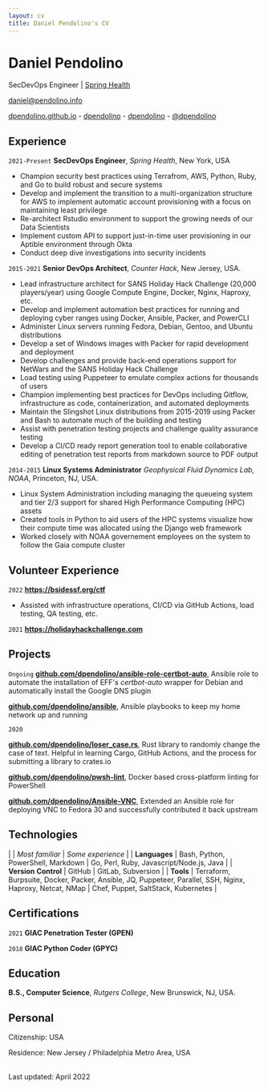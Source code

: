```yaml
---
layout: cv
title: Daniel Pendolino's CV
---
```

# Daniel Pendolino
SecDevOps Engineer | <a href="https://www.springhealth.com">Spring Health</a><br/>

<a href="mailto:daniel@pendolino.info">daniel@pendolino.info</a>

<div id="webaddress">
  <a href="https://dpendolino.github.io"><i class="fas fa-home"></i> dpendolino.github.io</a> -
  <a href="https://github.com/dpendolino"><i class="fab fa-github"></i> dpendolino</a> -
  <a href="https://gitlab.com/dpendolino"><i class="fab fa-gitlab"></i> dpendolino</a> -
  <a href="https://twitter.com/dpendolino"><i class="fab fa-twitter"></i> @dpendolino</a>
</div>

## Experience

`2021-Present`
**SecDevOps Engineer**, *Spring Health*, New York, USA

* Champion security best practices using Terrafrom, AWS, Python, Ruby, and Go to build robust and secure systems
* Develop and implement the transition to a multi-organization structure for AWS to implement automatic account provisioning with a focus on maintaining least privilege
* Re-architect Rstudio environment to support the growing needs of our Data Scientists
* Implement custom API to support just-in-time user provisioning in our Aptible environment through Okta
* Conduct deep dive investigations into security incidents


`2015-2021`
**Senior DevOps Architect**, *Counter Hack*, New Jersey, USA.

* Lead infrastructure architect for SANS Holiday Hack Challenge (20,000 players/year) using Google Compute Engine, Docker, Nginx, Haproxy, etc.
* Develop and implement automation best practices for running and deploying cyber ranges using Docker, Ansible, Packer, and PowerCLI
* Administer Linux servers running Fedora, Debian, Gentoo, and Ubuntu distributions
* Develop a set of Windows images with Packer for rapid development and deployment
* Develop challenges and provide back-end operations support for NetWars and the SANS Holiday Hack Challenge
* Load testing using Puppeteer to emulate complex actions for thousands of users
* Champion implementing best practices for DevOps including Gitflow, infrastructure as code, containerization, and automated deployments
* Maintain the Slingshot Linux distributions from 2015-2019 using Packer and Bash to automate much of the building and testing
* Assist with penetration testing projects and challenge quality assurance testing
* Develop a CI/CD ready report generation tool to enable collaborative editing of penetration test reports from markdown source to PDF output

`2014-2015`
**Linux Systems Administrator** *Geophysical Fluid Dynamics Lab, NOAA*, Princeton, NJ, USA.
* Linux System Administration including managing the queueing system and tier 2/3 support for shared High Performance Computing (HPC) assets
* Created tools in Python to aid users of the HPC systems visualize how their compute time was allocated using the Django web framework  <!-- add more detail here and I'll help you pare it down - what were you doing with python? how fancy was it? what did you achieve? -->
* Worked closely with NOAA governement employees on the system to follow the Gaia compute cluster

## Volunteer Experience

`2022`
**<a href='https://bsidessf.org/ctf'>https://bsidessf.org/ctf</a>**
* Assisted with infrastructure operations, CI/CD via GitHub Actions, load testing, QA testing, etc.

`2021`
**<a href="https://holidayhackchallenge.com/">https://holidayhackchallenge.com</a>**

## Projects
`Ongoing`
**<a href="https://github.com/dpendolino/ansible-role-certbot-auto">github.com/dpendolino/ansible-role-certbot-auto</a>**, Ansible role to automate the installation of EFF's _certbot-auto_ wrapper for Debian and automatically install the Google DNS plugin

**<a href="https://github.com/dpendolino/ansible">github.com/dpendolino/ansible</a>**, Ansible playbooks to keep my home network up and running

`2020`
<!-- maybe not worth mentioning -->
**<a href="https://github.com/dpendolino/loser_case.rs">github.com/dpendolino/loser_case.rs</a>**, Rust library to randomly  change the case of text. Helpful in learning Cargo, GitHub Actions, and the process for submitting a library to crates.io

**<a href="https://github.com/dpendolino/pwsh-lint">github.com/dpendolino/pwsh-lint</a>**, Docker based cross-platform linting
for PowerShell


**<a href="https://github.com/dpendolino/Ansible-VNC">github.com/dpendolino/Ansible-VNC</a>**, Extended an Ansible role for deploying VNC to Fedora 30 and successfully contributed it back upstream


## Technologies

|  | *Most familiar* | *Some experience* |
| **Languages** | Bash, Python, PowerShell, Markdown | Go, Perl, Ruby, Javascript/Node.js, Java |
| **Version&#160;Control** | GitHub | GitLab, Subversion |
| **Tools** | Terraform, Burpsuite, Docker, Packer, Ansible, JQ, Puppeteer, Parallel, SSH, Nginx, Haproxy, Netcat, NMap | Chef, Puppet, SaltStack, Kubernetes |

## Certifications

`2021`
**GIAC Penetration Tester (GPEN)**

`2018`
**GIAC Python Coder (GPYC)**

## Education

**B.S., Computer Science**, *Rutgers College*, New Brunswick, NJ, USA.


## Personal

Citizenship: USA

Residence: New Jersey / Philadelphia Metro Area, USA

<br/>Last updated: April 2022<br/><br/>
